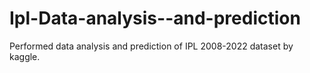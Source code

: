 # Ipl-Data-analysis--and-prediction
Performed data analysis and prediction of IPL 2008-2022 dataset by kaggle.
